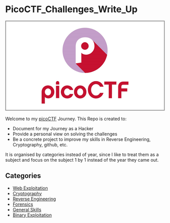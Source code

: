 # PicoCTF_Challenges_Write_Up

![picoCTF Logo](picoctf_logo.png)

Welcome to my [picoCTF](https://picoctf.org/) Journey.
This Repo is created to:

* Document for my Journey as a Hacker
* Provide a personal view on solving the challenges
* Be a concrete project to improve my skills in Reverse Engineering, Cryptography, github, etc.

It is organised by categories instead of year, since I like to treat them as a subject and focus on the subject 1 by 1 instead of the year they came out.

## Categories
- [Web Exploitation](picoCTF_2024/README.md)
- [Cryptography](picoCTF_2023/README.md)
- [Reverse Engineering](picoCTF_2022/README.md)
- [Forensics](Beginner_picoMini_2022/README.md)
- [General Skills](picoMini_by_redpwn/README.md)
- [Binary Exploitation](picoCTF_2021/README.md)
